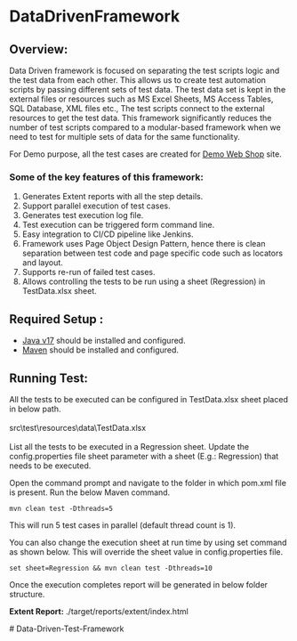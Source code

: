 # DataDrivenFramework

## **Overview:**

Data Driven framework is focused on separating the test scripts logic and the test data from each other. This allows us to create test automation scripts by passing different sets of test data. The test data set is kept in the external files or resources such as MS Excel Sheets, MS Access Tables, SQL Database, XML files etc., The test scripts connect to the external resources to get the test data. This framework significantly reduces the number of test scripts compared to a modular-based framework when we need to test for multiple sets of data for the same functionality.

For Demo purpose, all the test cases are created for [Demo Web Shop](http://demowebshop.tricentis.com/) site.

### **Some of the key features of this framework:**

1. Generates Extent reports with all the step details.
2. Support parallel execution of test cases.
3. Generates test execution log file.
4. Test execution can be triggered form command line.
5. Easy integration to CI/CD pipeline like Jenkins.
6. Framework uses Page Object Design Pattern, hence there is clean separation between test code and page specific code such as locators and layout.
7. Supports re-run of failed test cases.
8. Allows controlling the tests to be run using a sheet (Regression) in TestData.xlsx sheet.

## **Required Setup :**

- [Java v17](https://java.tutorials24x7.com/blog/how-to-install-java-17-on-windows) should be installed and configured.
- [Maven](https://mkyong.com/maven/how-to-install-maven-in-windows/) should be installed and configured.

## **Running Test:**
All the tests to be executed can be configured in TestData.xlsx sheet placed in below path.<br><br>
src\test\resources\data\TestData.xlsx<br><br>
List all the tests to be executed in a Regression sheet. Update the config.properties file sheet parameter with a sheet (E.g.: Regression) that needs to be executed.

Open the command prompt and navigate to the folder in which pom.xml file is present.
Run the below Maven command.

    mvn clean test -Dthreads=5

This will run 5 test cases in parallel (default thread count is 1).

You can also change the execution sheet at run time by using set command as shown below. This will override the sheet value in config.properties file.

    set sheet=Regression && mvn clean test -Dthreads=10

Once the execution completes report will be generated in below folder structure.

**Extent Report:** 	./target/reports/extent/index.html

#   D a t a - D r i v e n - T e s t - F r a m e w o r k  
 